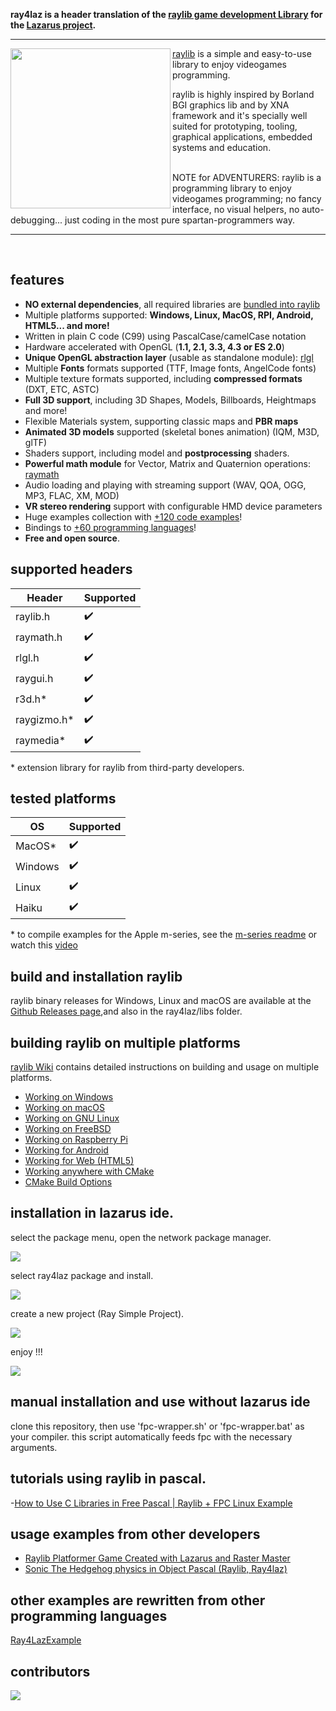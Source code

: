 **ray4laz is a header translation of the [raylib game development Library](https://www.raylib.com/) for the [Lazarus project](https://www.lazarus-ide.org/).**

---

<img align="left" src="https://raw.githubusercontent.com/GuvaCode/Ray4Laz-Example/refs/heads/main/binary/resources/raylogo.png" width="256px">

[raylib](https://github.com/raysan5/raylib) is a simple and easy-to-use library to enjoy videogames programming.

raylib is highly inspired by Borland BGI graphics lib and by XNA framework and it's specially well suited for prototyping, tooling, graphical applications, embedded systems and education.

<br>
 NOTE for ADVENTURERS: raylib is a programming library to enjoy videogames programming; no fancy interface, no visual helpers, no auto-debugging... just coding in the most pure spartan-programmers way.


---

<br>

features
--------
  - **NO external dependencies**, all required libraries are [bundled into raylib](https://github.com/raysan5/raylib/tree/master/src/external)
  - Multiple platforms supported: **Windows, Linux, MacOS, RPI, Android, HTML5... and more!**
  - Written in plain C code (C99) using PascalCase/camelCase notation
  - Hardware accelerated with OpenGL (**1.1, 2.1, 3.3, 4.3 or ES 2.0**)
  - **Unique OpenGL abstraction layer** (usable as standalone module): [rlgl](https://github.com/GuvaCode/Ray4Laz/blob/main/source/rlgl.pas)
  - Multiple **Fonts** formats supported (TTF, Image fonts, AngelCode fonts)
  - Multiple texture formats supported, including **compressed formats** (DXT, ETC, ASTC)
  - **Full 3D support**, including 3D Shapes, Models, Billboards, Heightmaps and more! 
  - Flexible Materials system, supporting classic maps and **PBR maps**
  - **Animated 3D models** supported (skeletal bones animation) (IQM, M3D, glTF)
  - Shaders support, including model and **postprocessing** shaders.
  - **Powerful math module** for Vector, Matrix and Quaternion operations: [raymath](https://github.com/GuvaCode/Ray4Laz/blob/main/source/raymath.pas)
  - Audio loading and playing with streaming support (WAV, QOA, OGG, MP3, FLAC, XM, MOD)
  - **VR stereo rendering** support with configurable HMD device parameters
  - Huge examples collection with [+120 code examples](https://github.com/GuvaCode/Ray4Laz-Example)!
  - Bindings to [+60 programming languages](https://github.com/raysan5/raylib/blob/master/BINDINGS.md)!
  - **Free and open source**.


supported headers
--------

Header     | Supported          |
---------  | ------------------ |
raylib.h   | :heavy_check_mark: |
raymath.h  | :heavy_check_mark: |
rlgl.h     | :heavy_check_mark: |
raygui.h   | :heavy_check_mark: |
r3d.h*     | :heavy_check_mark: |
raygizmo.h*| :heavy_check_mark: |
raymedia*  | :heavy_check_mark: |

\* extension library for raylib from third-party developers.

tested platforms
--------

OS         | Supported          |
---------  | ------------------ |
MacOS*     | :heavy_check_mark: |
Windows    | :heavy_check_mark: |
Linux      | :heavy_check_mark: |
Haiku      | :heavy_check_mark: |

\* to compile examples for the Apple m-series, see the [m-series readme](README_mac_mseries.md) or watch this [video](https://www.youtube.com/watch?v=h2-GrChtwMY)


build and installation raylib
--------

raylib binary releases for Windows, Linux and macOS are available at the [Github Releases page](https://github.com/raysan5/raylib/releases),and also in the ray4laz/libs folder.

building raylib on multiple platforms
--------

[raylib Wiki](https://github.com/raysan5/raylib/wiki#development-platforms) contains detailed instructions on building and usage on multiple platforms.

 - [Working on Windows](https://github.com/raysan5/raylib/wiki/Working-on-Windows)
 - [Working on macOS](https://github.com/raysan5/raylib/wiki/Working-on-macOS)
 - [Working on GNU Linux](https://github.com/raysan5/raylib/wiki/Working-on-GNU-Linux)
 - [Working on FreeBSD](https://github.com/raysan5/raylib/wiki/Working-on-FreeBSD)
 - [Working on Raspberry Pi](https://github.com/raysan5/raylib/wiki/Working-on-Raspberry-Pi)
 - [Working for Android](https://github.com/raysan5/raylib/wiki/Working-for-Android)
 - [Working for Web (HTML5)](https://github.com/raysan5/raylib/wiki/Working-for-Web-(HTML5))
 - [Working anywhere with CMake](https://github.com/raysan5/raylib/wiki/Working-with-CMake)
 - [CMake Build Options](https://github.com/raysan5/raylib/wiki/CMake-Build-Options)


installation in lazarus ide. 
--------

select the package menu, open the network package manager. 

![](https://raw.githubusercontent.com/GuvaCode/GuvaCode/main/ray4laz_img/1_openpkg.png)


select ray4laz package and install. 

![](https://raw.githubusercontent.com/GuvaCode/GuvaCode/main/ray4laz_img/3_opm.png)

create a new project (Ray Simple Project). 

![](https://raw.githubusercontent.com/GuvaCode/GuvaCode/main/ray4laz_img/2_newproject.png)

enjoy !!!

![](https://raw.githubusercontent.com/GuvaCode/GuvaCode/main/ray4laz_img/4_enjoy.png)



manual installation and use without lazarus ide
--------

clone this repository, then use 'fpc-wrapper.sh' or 'fpc-wrapper.bat' as your compiler. this script automatically feeds fpc with the necessary arguments.


tutorials using raylib in pascal.
--------
-[How to Use C Libraries in Free Pascal | Raylib + FPC Linux Example](https://www.youtube.com/watch?v=f29SMhakdtE)

usage examples from other developers
--------

- [Raylib Platformer Game Created with Lazarus and Raster Master](https://www.youtube.com/watch?v=DhdHi7fPkhk)
- [Sonic The Hedgehog physics in Object Pascal (Raylib, Ray4laz)](https://www.youtube.com/watch?v=3PAmUILrFGw&t=101s)


other examples are rewritten from other programming languages
--------
[Ray4LazExample](https://github.com/GuvaCode/Ray4LazExample)


contributors
--------

<a href="https://github.com/GuvaCode/Ray4Laz/graphs/contributors">
  <img src="https://contrib.rocks/image?repo=GuvaCode/Ray4Laz" />
</a>

